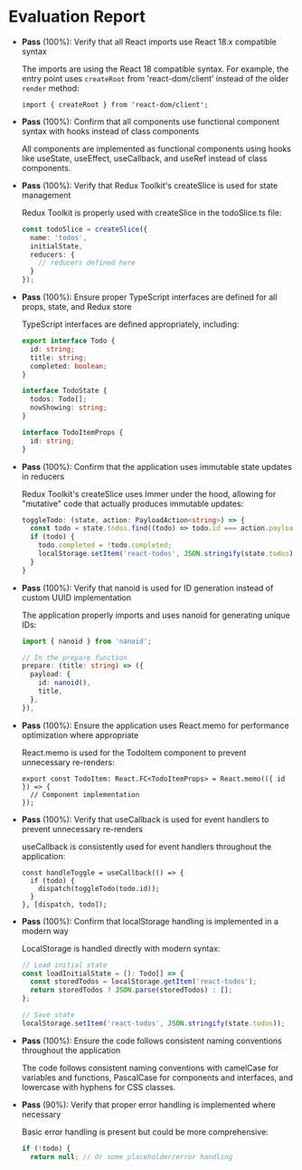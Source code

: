 # Evaluation Report

- **Pass** (100%): Verify that all React imports use React 18.x compatible syntax
  
  The imports are using the React 18 compatible syntax. For example, the entry point uses `createRoot` from 'react-dom/client' instead of the older `render` method:
  ```tsx
  import { createRoot } from 'react-dom/client';
  ```

- **Pass** (100%): Confirm that all components use functional component syntax with hooks instead of class components
  
  All components are implemented as functional components using hooks like useState, useEffect, useCallback, and useRef instead of class components.

- **Pass** (100%): Verify that Redux Toolkit's createSlice is used for state management
  
  Redux Toolkit is properly used with createSlice in the todoSlice.ts file:
  ```typescript
  const todoSlice = createSlice({
    name: 'todos',
    initialState,
    reducers: {
      // reducers defined here
    }
  });
  ```

- **Pass** (100%): Ensure proper TypeScript interfaces are defined for all props, state, and Redux store
  
  TypeScript interfaces are defined appropriately, including:
  ```typescript
  export interface Todo {
    id: string;
    title: string;
    completed: boolean;
  }

  interface TodoState {
    todos: Todo[];
    nowShowing: string;
  }

  interface TodoItemProps {
    id: string;
  }
  ```

- **Pass** (100%): Confirm that the application uses immutable state updates in reducers
  
  Redux Toolkit's createSlice uses Immer under the hood, allowing for "mutative" code that actually produces immutable updates:
  ```typescript
  toggleTodo: (state, action: PayloadAction<string>) => {
    const todo = state.todos.find((todo) => todo.id === action.payload);
    if (todo) {
      todo.completed = !todo.completed;
      localStorage.setItem('react-todos', JSON.stringify(state.todos));
    }
  }
  ```

- **Pass** (100%): Verify that nanoid is used for ID generation instead of custom UUID implementation
  
  The application properly imports and uses nanoid for generating unique IDs:
  ```typescript
  import { nanoid } from 'nanoid';
  
  // In the prepare function
  prepare: (title: string) => ({
    payload: {
      id: nanoid(),
      title,
    },
  }),
  ```

- **Pass** (100%): Ensure the application uses React.memo for performance optimization where appropriate
  
  React.memo is used for the TodoItem component to prevent unnecessary re-renders:
  ```tsx
  export const TodoItem: React.FC<TodoItemProps> = React.memo(({ id }) => {
    // Component implementation
  });
  ```

- **Pass** (100%): Verify that useCallback is used for event handlers to prevent unnecessary re-renders
  
  useCallback is consistently used for event handlers throughout the application:
  ```tsx
  const handleToggle = useCallback(() => {
    if (todo) {
      dispatch(toggleTodo(todo.id));
    }
  }, [dispatch, todo]);
  ```

- **Pass** (100%): Confirm that localStorage handling is implemented in a modern way
  
  LocalStorage is handled directly with modern syntax:
  ```typescript
  // Load initial state
  const loadInitialState = (): Todo[] => {
    const storedTodos = localStorage.getItem('react-todos');
    return storedTodos ? JSON.parse(storedTodos) : [];
  };
  
  // Save state
  localStorage.setItem('react-todos', JSON.stringify(state.todos));
  ```

- **Pass** (100%): Ensure the code follows consistent naming conventions throughout the application
  
  The code follows consistent naming conventions with camelCase for variables and functions, PascalCase for components and interfaces, and lowercase with hyphens for CSS classes.

- **Pass** (90%): Verify that proper error handling is implemented where necessary
  
  Basic error handling is present but could be more comprehensive:
  ```typescript
  if (!todo) {
    return null; // Or some placeholder/error handling
  